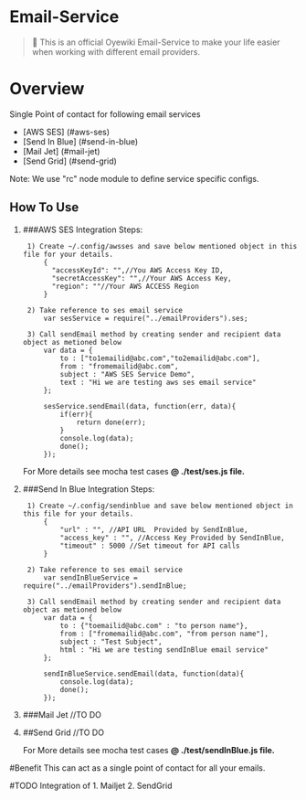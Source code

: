 # Email-Service

> :pray: This is an official Oyewiki Email-Service to make your life easier when working with different email providers.

# Overview
Single Point of contact for following email services
- [AWS SES] (#aws-ses)
- [Send In Blue] (#send-in-blue)
- [Mail Jet] (#mail-jet)
- [Send Grid] (#send-grid)

Note: We use "rc" node module to define service specific configs.

## How To Use

1. ###AWS SES
	Integration Steps:

		1) Create ~/.config/awsses and save below mentioned object in this file for your details.
			{
			  "accessKeyId": "",//You AWS Access Key ID,
			  "secretAccessKey": "",//Your AWS Access Key,
			  "region": ""//Your AWS ACCESS Region
			}

		2) Take reference to ses email service
			var sesService = require("../emailProviders").ses;

		3) Call sendEmail method by creating sender and recipient data object as metioned below
			var data = {
				to : ["to1emailid@abc.com","to2emailid@abc.com"],
				from : "fromemailid@abc.com",
				subject : "AWS SES Service Demo",
				text : "Hi we are testing aws ses email service"
			};
			
			sesService.sendEmail(data, function(err, data){
				if(err){
					return done(err);
				}
				console.log(data);
				done();
			});

	For More details see mocha test cases **@ ./test/ses.js file.**

2. ###Send In Blue
	Integration Steps:

		1) Create ~/.config/sendinblue and save below mentioned object in this file for your details.
			{
				"url" : "", //API URL  Provided by SendInBlue,
				"access_key" : "", //Access Key Provided by SendInBlue,
				"timeout" : 5000 //Set timeout for API calls
			}

		2) Take reference to ses email service
			var sendInBlueService = require("../emailProviders").sendInBlue;

		3) Call sendEmail method by creating sender and recipient data object as metioned below
			var data = {
				to : {"toemailid@abc.com" : "to person name"},
				from : ["fromemailid@abc.com", "from person name"],
				subject : "Test Subject",
				html : "Hi we are testing sendInBlue email service"
			};
			
			sendInBlueService.sendEmail(data, function(data){
				console.log(data);
				done();
			});

3. ###Mail Jet
	//TO DO

4. ##Send Grid
	//TO DO

	For More details see mocha test cases **@ ./test/sendInBlue.js file.**

#Benefit
This can act as a single point of contact for all your emails.


#TODO
Integration of 
	1. Mailjet
	2. SendGrid
